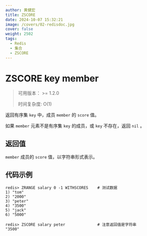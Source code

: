```yaml
---
author: 黄健宏
title: ZSCORE
date: 2024-10-07 15:32:21
image: /covers/02-redisdoc.jpg
cover: false
weight: 2502
tags:
  - Redis
  - 集合
  - ZSCORE 
---
```


# ZSCORE key member

> 可用版本： >= 1.2.0
> 
> 时间复杂度: O(1)

返回有序集 `key` 中，成员 `member` 的 `score` 值。

如果 `member` 元素不是有序集 `key` 的成员，或 `key` 不存在，返回 `nil` 。

## 返回值

`member` 成员的 `score` 值，以字符串形式表示。

## 代码示例

```shell
redis> ZRANGE salary 0 -1 WITHSCORES    # 测试数据
1) "tom"
2) "2000"
3) "peter"
4) "3500"
5) "jack"
6) "5000"

redis> ZSCORE salary peter              # 注意返回值是字符串
"3500"
```
